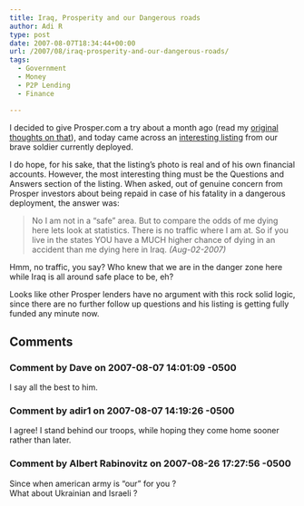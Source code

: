 ```yaml
---
title: Iraq, Prosperity and our Dangerous roads
author: Adi R
type: post
date: 2007-08-07T18:34:44+00:00
url: /2007/08/iraq-prosperity-and-our-dangerous-roads/
tags:
  - Government
  - Money
  - P2P Lending
  - Finance

---
```

I decided to give Prosper.com a try about a month ago (read my <a href="http://blog.360.yahoo.com/blog-A9lS5Qswf69HhOZ8ug--?cq=1&p=112" target="_blank">original thoughts on that</a>), and today came across an <a href="https://www.prosper.com/lend/listing.aspx?listingID=178559" target="_blank">interesting listing</a> from our brave soldier currently deployed.

I do hope, for his sake, that the listing&#8217;s photo is real and of his own financial accounts. However, the most interesting thing must be the Questions and Answers section of the listing. When asked, out of genuine concern from Prosper investors about being repaid in case of his fatality in a dangerous deployment, the answer was:

> No I am not in a &#8220;safe&#8221; area. But to compare the odds of me dying here lets look at statistics. There is no traffic where I am at. So if you live in the states YOU have a MUCH higher chance of dying in an accident than me dying here in Iraq. _(Aug-02-2007)_

Hmm, no traffic, you say? Who knew that we are in the danger zone here while Iraq is all around safe place to be, eh?

Looks like other Prosper lenders have no argument with this rock solid logic, since there are no further follow up questions and his listing is getting fully funded any minute now.

## Comments

### Comment by Dave on 2007-08-07 14:01:09 -0500
I say all the best to him.

### Comment by adir1 on 2007-08-07 14:19:26 -0500
I agree! I stand behind our troops, while hoping they come home sooner rather than later.

### Comment by Albert Rabinovitz on 2007-08-26 17:27:56 -0500
Since when american army is &#8220;our&#8221; for you ?  
What about Ukrainian and Israeli ?